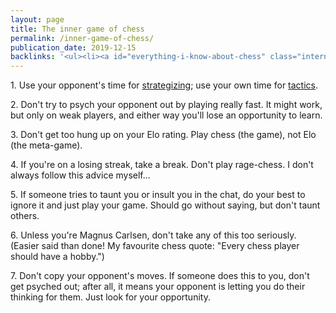 ```yaml
---
layout: page
title: The inner game of chess
permalink: /inner-game-of-chess/
publication_date: 2019-12-15
backlinks: '<ul><li><a id="everything-i-know-about-chess" class="internal-link" href="/everything-i-know-about-chess/">Everything I know about chess</a></li></ul>'
---
```


1\. Use your opponent's time for <a id="chess-strategy" class="internal-link" href="/chess-strategy/">strategizing</a>; use your own time for <a id="chess-tactics" class="internal-link" href="/chess-tactics/">tactics</a>.

2\. Don't try to psych your opponent out by playing really fast. It might work, but only on weak players, and either way you'll lose an opportunity to learn.

3\. Don't get too hung up on your Elo rating. Play chess (the game), not Elo (the meta-game).

4\. If you're on a losing streak, take a break. Don't play rage-chess. I don't always follow this advice myself...

5\. If someone tries to taunt you or insult you in the chat, do your best to ignore it and just play your game. Should go without saying, but don't taunt others.

6\. Unless you're Magnus Carlsen, don't take any of this too seriously. (Easier said than done! My favourite chess quote: "Every chess player should have a hobby.")

7\. Don't copy your opponent's moves. If someone does this to you, don't get psyched out; after all, it means your opponent is letting you do their thinking for them. Just look for your opportunity.